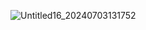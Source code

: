 
   ![Untitled16_20240703131752](https://github.com/livisk/livisk/assets/170719355/bd67514b-3a51-4d1c-bef9-8f690aa564b7)
